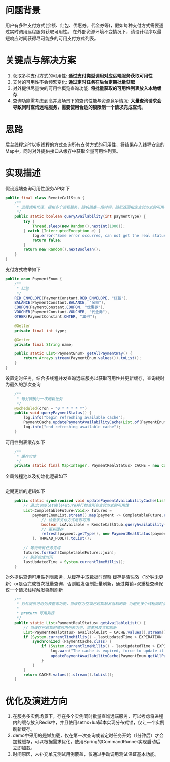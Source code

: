 # 问题背景
用户有多种支付方式(余额、红包、优惠券，代金券等)，假如每种支付方式需要通过实时调用远程服务获取可用性。
在外部资源环境不变情况下，请设计程序以最短响应时间获得尽可能多的可用支付方式列表。

# 关键点与解决方案
1. 获取多种支付方式的可用性:  **通过支付类型调用对应远端服务获取可用性**
2. 支付的可用性不会频繁变化: **通过定时任务在后台定期批量获取**
3. 对外提供尽量快的可用性概览查询功能: **将批量获取的可用性列表放入本地缓存**
4. 查询功能需考虑到高并发场景下的查询性能与资源竞争情况: **大量查询请求会导致同时查询远端服务，需要使用合适的锁限制一个请求完成查询**。

# 思路
后台线程定时以多线程的方式查询所有支付方式的可用性，将结果存入线程安全的Map中，同时对外提供接口从缓存中获取全量可用性列表。

# 实现描述
假设远端查询可用性服务API如下
```java
public final class RemoteCallStub {
    /**
     * 远程调用代理，模拟多个远程服务，随机阻塞一段时间，随机返回指定支付方式的可用状态
     */
    public static boolean queryAvailability(int paymentType) {
        try {
            Thread.sleep(new Random().nextInt(1000));
        } catch (InterruptedException e) {
            log.error("Some error occurred, can not get the real status of payment : {}", paymentType);
            return false;
        }
        return new Random().nextBoolean();
    }
}
```

支付方式枚举如下
```java
public enum PaymentEnum {
	/**
	 * 红包
	 */
	RED_ENVELOPE(PaymentConstant.RED_ENVELOPE, "红包"),
	BALANCE(PaymentConstant.BALANCE, "余额"),
	COUPON(PaymentConstant.COUPON, "优惠券"),
	VOUCHER(PaymentConstant.VOUCHER, "代金券"),
	OTHER(PaymentConstant.OHTER, "其他");

	@Getter
	private final int type;

	@Getter
	private final String name;

	public static List<PaymentEnum> getAllPaymentWay() {
		return Arrays.stream(PaymentEnum.values()).toList();
	}
}
```


设置定时任务，结合多线程并发查询远端服务以获取可用性并更新缓存，查询耗时为最久的那次查询
```java
	/**
	 * 每分钟执行一次刷新任务
	 */
	@Scheduled(cron = "0 * * * * *")
	public void queryPaymentStatus() {
		log.info("begin refreshing available cache");
		PaymentCache.updatePaymentAvailabilityCache(List.of(PaymentEnum.values()));
		log.info("end refreshing available cache");
	}
```

可用性列表缓存如下
```java
    /**
     * 缓存实体
     */
    private static final Map<Integer, PaymentRealStatus> CACHE = new ConcurrentHashMap<>(PaymentEnum.values().length);
```

全局线程池以及初始化逻辑如下
```java

```



定期更新的逻辑如下
```java
    public static synchronized void updatePaymentAvailabilityCache(List<PaymentEnum> paymentEnumList) {
        // 通过CompletableFuture并行检查所有支付方式的可用性
        List<CompletableFuture<Void>> futures =
            paymentEnumList.stream().map(payment -> CompletableFuture.runAsync(() -> {
                // 检查该支付方式是否可用
                boolean isAvailable = RemoteCallStub.queryAvailability(payment.getType());
                // 更新缓存
                refresh(payment.getType(), new PaymentRealStatus(payment.getType(), payment.getName(), isAvailable));
            }, THREAD_POOL)).toList();

        // 等待所有任务完成
        futures.forEach(CompletableFuture::join);
        // 刷新完成时间
        lastUpdatedTime = System.currentTimeMillis();
    }
```

对外提供查询可用性列表服务，从缓存中取数据时观察 缓存是否失效（1分钟未更新）or是否完成首次批量查询，否则触发强制批量刷新，通过类锁+双重检查确保仅一个请求线程触发强制刷新
```java
    /**
     * 对外提供可用列表查询功能，当缓存为空或已过期触发强制刷新 为避免多个线程同时全量查询，限制一个线程进行查询
     *
     * @return 可用列表
     */
    public static List<PaymentRealStatus> getAvailableList() {
        // 当缓存已过期时或可用列表为空，需要触发立即刷新
        List<PaymentRealStatus> availableList = CACHE.values().stream().toList();
        if (System.currentTimeMillis() - lastUpdatedTime > EXPIRATION || CollectionUtils.isEmpty(availableList)) {
            synchronized (PaymentCache.class) {
                if (System.currentTimeMillis() - lastUpdatedTime > EXPIRATION || CollectionUtils.isEmpty(availableList)) {
                    log.warn("The cache is expired, force to update it.");
                    updatePaymentAvailabilityCache(PaymentEnum.getAllPaymentWay());
                }
            }
        }
        return CACHE.values().stream().toList();
    }
```

# 优化及演进方向
1. 在服务多实例场景下，存在多个实例同时批量查询远端服务，可以考虑将进程内的缓存放入Redis中，并且使用setnx+lua脚本实现分布式锁，仅让一个实例刷新缓存。
2. demo中采用的是懒加载，仅在第一次查询或者定时任务开始（1分钟后）才会加载缓存，可以根据需求优化，使用Spring的CommandRunner实现启动后立即加载。
3. 时间原因，未补充单元测试用例覆盖，仅通过手动调用测试保证基本功能。